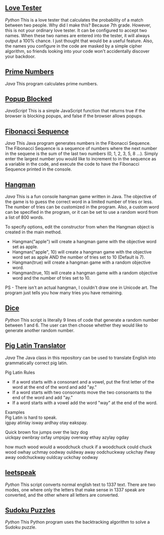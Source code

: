 ## [Love Tester](https://github.com/jaeheonshim/smallprojects/tree/master/Love%20Tester)
*Python*
This is a love tester that calculates the probability of a match between two people. Why did I make this? Because 7th grade. However, this is not your ordinary love tester. It can be configured to accept two names. When these two names are entered into the tester, it will always output a 100% chance. I just thought that would be a useful feature. Also, the names you configure in the code are masked by a simple cipher algorithm, so friends looking into your code won't accidentally discover your backdoor.

## [Prime Numbers](https://github.com/jaeheonshim/smallprojects/tree/master/Prime%20Numbers)
*Java*
This program calculates prime numbers.

## [Popup Blocked](https://github.com/jaeheonshim/smallprojects/tree/master/Popup%20Blocked)
*JavaScript*
This is a simple JavaScript function that returns true if the browser is blocking popups, and false if the browser allows popups.

## [Fibonacci Sequence](https://github.com/jaeheonshim/smallprojects/tree/master/Fibonacci%20Sequence)
*Java*
This Java program generates numbers in the Fibonacci Sequence. The Fibonacci Sequence is a sequence of numbers where the next number in the sequene is the sum of the last two numbers (0, 1, 2, 3, 5, 8 ...). Simply enter the largest number you would like to increment to in the sequence as a variable in the code, and execute the code to have the Fibonacci Sequence printed in the console.

## [Hangman](https://github.com/jaeheonshim/smallprojects/tree/master/Hangman)
*Java*
This is a fun console hangman game written in Java. The objective of the game is to guess the correct word in a limited number of tries or less. The number of tries can be customized in the program. Also, a custom word can be specified in the program, or it can be set to use a random word from a list of 800 words.  
  
To specify options, edit the constructor from when the Hangman object is created in the main method.  
  
- Hangman("apple") will create a hangman game with the objective word set as apple.  
- Hangman("apple", 10) will create a hangman game with the objective word set as apple AND the number of tries set to 10 (Default is 7).  
- Hangman(true) will create a hangman game with a random objective word.  
- Hangman(true, 10) will create a hangman game with a random objective word and the number of tries set to 10.  

PS - There isn't an actual hangman, I couldn't draw one in Unicode art. The program just tells you how many tries you have remaining.

## [Dice](https://github.com/jaeheonshim/smallprojects/tree/master/Hangman)
*Python*
This script is literally 9 lines of code that generate a random number between 1 and 6. The user can then choose whether they would like to generate another random number.

## [Pig Latin Translator](https://github.com/jaeheonshim/smallprojects/tree/master/Pig%20Latin%20Translator)
*Java*
The Java class in this repository can be used to translate English into grammatically correct pig latin.

Pig Latin Rules  
- If a word starts with a consonant and a vowel, put the first letter of the word at the end of the word and add "ay."
- If a word starts with two consonants move the two consonants to the end of the word and add "ay."
- If a word starts with a vowel add the word "way" at the end of the word.  

Examples  
Pig Latin is hard to speak.  
igpay atinlay isway ardhay otay eakspay.  

Quick brown fox jumps over the lazy dog  
uickqay ownbray oxfay umpsjay overway ethay azylay ogday  

how much wood would a woodchuck chuck if a woodchuck could chuck wood 
owhay uchmay oodway ouldway away oodchuckway uckchay ifway away oodchuckway ouldcay uckchay oodway

## [leetspeak](https://github.com/jaeheonshim/smallprojects/tree/master/leetspeak)
*Python*
This script converts normal english text to 1337 text. There are two modes, one where only the letters that make sense in 1337 speak are converted, and the other where all letters are converted.

## [Sudoku Puzzles](https://github.com/jaeheonshim/smallprojects/tree/master/Sudoku%20Puzzles)
*Python*
This Python program uses the backtracking algorithm to solve a Sudoku puzzle. 